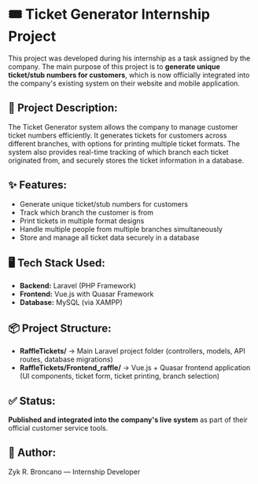 <h1>🎟️ Ticket Generator Internship Project</h1>

<p>This project was developed during his internship as a task assigned by the company. The main purpose of this project is to <strong>generate unique ticket/stub numbers for customers</strong>, which is now officially integrated into the company's existing system on their website and mobile application.</p>

<h2>📑 Project Description:</h2>
<p>The Ticket Generator system allows the company to manage customer ticket numbers efficiently. It generates tickets for customers across different branches, with options for printing multiple ticket formats. The system also provides real-time tracking of which branch each ticket originated from, and securely stores the ticket information in a database.</p>

<h2>✨ Features:</h2>
<ul>
  <li>Generate unique ticket/stub numbers for customers</li>
  <li>Track which branch the customer is from</li>
  <li>Print tickets in multiple format designs</li>
  <li>Handle multiple people from multiple branches simultaneously</li>
  <li>Store and manage all ticket data securely in a database</li>
</ul>

<h2>🖥️ Tech Stack Used:</h2>
<ul>
  <li><strong>Backend:</strong> Laravel (PHP Framework)</li>
  <li><strong>Frontend:</strong> Vue.js with Quasar Framework</li>
  <li><strong>Database:</strong> MySQL (via XAMPP)</li>
</ul>

<h2>📦 Project Structure:</h2>
<ul>
  <li><strong>RaffleTickets/</strong> → Main Laravel project folder (controllers, models, API routes, database migrations)</li>
  <li><strong>RaffleTickets/Frontend_raffle/</strong> → Vue.js + Quasar frontend application (UI components, ticket form, ticket printing, branch selection)</li>
</ul>

<h2>✅ Status:</h2>
<p><strong>Published and integrated into the company's live system</strong> as part of their official customer service tools.</p>

<h2>📌 Author:</h2>
<p>Zyk R. Broncano — Internship Developer</p>
